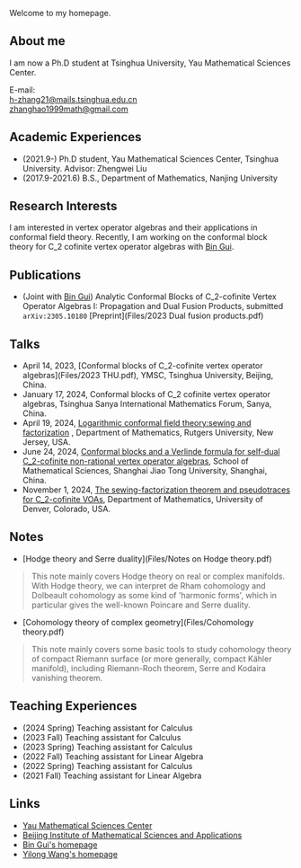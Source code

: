 Welcome to my homepage.

## About me

I am now a Ph.D student at Tsinghua University, Yau Mathematical Sciences Center.

E-mail: <br>
h-zhang21@mails.tsinghua.edu.cn <br>
zhanghao1999math@gmail.com


## Academic Experiences
- (2021.9-)  Ph.D student, Yau Mathematical Sciences Center, Tsinghua University. Advisor: Zhengwei Liu
- (2017.9-2021.6) B.S., Department of Mathematics, Nanjing University


##  Research Interests

I am interested in vertex operator algebras and their applications in conformal field theory. Recently, I am working on the conformal block theory for C_2 cofinite vertex operator algebras with [Bin Gui](https://binguimath.github.io).

## Publications
- (Joint with [Bin Gui](https://binguimath.github.io)) Analytic Conformal Blocks of C_2-cofinite Vertex Operator Algebras I: Propagation and Dual Fusion Products, submitted `arXiv:2305.10180` [Preprint](Files/2023 Dual fusion products.pdf)

## Talks

- April 14, 2023, [Conformal blocks of C_2-cofinite vertex operator algebras](Files/2023 THU.pdf), YMSC, Tsinghua University, Beijing, China.
- January 17, 2024, Conformal blocks of C_2 cofinite vertex operator algebras, Tsinghua Sanya International Mathematics Forum, Sanya, China.
- April 19, 2024, [Logarithmic conformal field theory:sewing and factorization](https://github.com/Zhanghao1999math/homepage/files/15044753/2024.Rutgers.pdf)
, Department of Mathematics, Rutgers University, New Jersey, USA.
- June 24, 2024, [Conformal blocks and a Verlinde formula for self-dual C_2-cofinite non-rational vertex operator algebras](https://github.com/user-attachments/files/17626476/2024.SJTU.pdf), School of Mathematical Sciences, Shanghai Jiao Tong University, Shanghai, China.
- November 1, 2024, [The sewing-factorization theorem and pseudotraces for C_2-cofinite VOAs](https://github.com/user-attachments/files/17626483/2024.Denver.pdf), Department of Mathematics, University of Denver, Colorado, USA.


## Notes
- [Hodge theory and Serre duality](Files/Notes on Hodge theory.pdf)
> This note mainly covers Hodge theory on real or complex manifolds. With Hodge theory, we can interpret de Rham cohomology and Dolbeault cohomology as some kind of 'harmonic forms', which in particular gives the well-known Poincare and Serre duality.<br>
- [Cohomology theory of complex geometry](Files/Cohomology theory.pdf)
> This note mainly covers some basic tools to study cohomology theory of compact Riemann surface (or more generally, compact Kähler manifold), including Riemann-Roch theorem, Serre and Kodaira vanishing theorem.


## Teaching Experiences
- (2024 Spring) Teaching assistant for Calculus
- (2023 Fall) Teaching assistant for Calculus
- (2023 Spring) Teaching assistant for Calculus
- (2022 Fall) Teaching assistant for Linear Algebra
- (2022 Spring) Teaching assistant for Calculus
- (2021 Fall) Teaching assistant for Linear Algebra


## Links
- [Yau Mathematical Sciences Center](https://ymsc.tsinghua.edu.cn)
- [Beijing Institute of Mathematical Sciences and Applications](http://www.bimsa.cn)
- [Bin Gui's homepage](https://binguimath.github.io)
- [Yilong Wang's homepage](https://yilongwang11.github.io)
